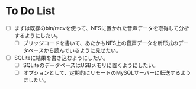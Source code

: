 # To Do List

- [ ] まずは既存のbin/recvを使って、NFSに置かれた音声データを取得して分析するようにしたい。
   - [ ] ブリッジコードを書いて、あたかもNFS上の音声データを新形式のデータベースから読んでいるように見せたい。
- [ ] SQLiteに結果を書き込むようにしたい。
   - [ ] SQLiteのデータベースはUSBメモリに置くようにしたい。
   - [ ] オプションとして、定期的にリモートのMySQLサーバーに転送するようにしたい。
